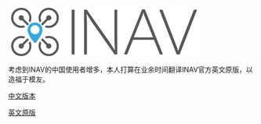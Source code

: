 ![](https://github.com/rcfc/inav_wiki_cn/raw/master/images/inav_logo.png)

考虑到INAV的中国使用者增多，本人打算在业余时间翻译INAV官方英文原版，以造福于模友。

[中文版本](https://github.com/rcfc/inav_wiki_cn/wiki)

[英文原版](https://github.com/iNavFlight/inav/wiki/)

